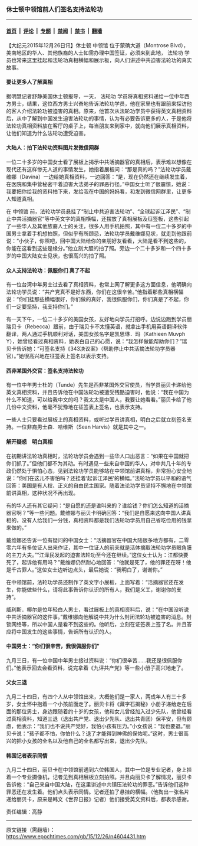 ### 休士顿中领馆前人们签名支持法轮功

---

#### [首页](../../../..?n4604431) &nbsp;|&nbsp; [评论](../../../../../epoch-comment?n4604431) &nbsp;|&nbsp; [专题](../../../../../epoch-special?n4604431) &nbsp;|&nbsp; [禁闻](../../../../../epoch-news?n4604431) &nbsp;|&nbsp; [禁书](../../../../../books?n4604431) &nbsp;|&nbsp; [翻墙](https://github.com/gfw-breaker/nogfw/blob/master/README.md?n4604431)


<div class="post_content" id="artbody" itemprop="articleBody">
 <!-- article content begin -->
 <p>
  【大纪元2015年12月26日讯】休士顿
  <ok href="https://www.epochtimes.com/gb/tag/%E4%B8%AD%E9%A2%86%E9%A6%86.html">
   中领馆
  </ok>
  位于蒙确大道（Montrose Blvd），美南地区的华人、其他族裔的人士如需办理中国签证，必须来到此地，
  <ok href="https://www.epochtimes.com/gb/tag/%E6%B3%95%E8%BD%AE%E5%8A%9F.html">
   法轮功
  </ok>
  学员也常来这里挂起和法轮功真相横幅和展示板，向人们讲述中共迫害法轮功的真实故事。
 </p>
 <p>
  <h4>
   要让更多人了解真相
  </h4>
  <p>
   据明慧记者舒静美国休士顿报导，一天，
   <ok href="https://www.epochtimes.com/gb/tag/%E6%B3%95%E8%BD%AE%E5%8A%9F.html">
    法轮功
   </ok>
   学员将真相资料递给一位中年西方男士，结果，这位西方男士兴奋地告诉法轮功学员，他在家里也有跟前来探访他的客人介绍法轮功被迫害的真相。原来，他首次从法轮功学员中获得英文真相资料后，从中了解到中国发生迫害法轮功的事情，认为有必要告诉更多的人，于是他将法轮功真相资料放在客厅的桌子上，每当朋友来到家中，就向他们展示真相资料，让他们知道为什么法轮功遭受迫害。
  </p>
  <p>
   <h4>
    大陆人：拍下法轮功资料图片发微信网群
   </h4>
   <p>
    一位二十多岁的中国女士看了展板上揭示中共活摘器官的真相后，表示难以想像在现代还有这样惨无人道的事情发生，她指着展板问：“那是真的吗？”法轮功学员戴维娜（Davina）一边给她真相资料，一边回答：“是，现在仍然还在继续发生着，在医院和集中营秘密干着迫害大法弟子的罪恶行径。”中国女士听了很震惊，她说：我要把你给我的资料拍下来，发给我在中国的妈妈看，和发到微信网群里，让更多人知道真相。
   </p>
   <p>
    在
    <ok href="https://www.epochtimes.com/gb/tag/%E4%B8%AD%E9%A2%86%E9%A6%86.html">
     中领馆
    </ok>
    前，法轮功学员悬挂了“制止中共迫害法轮功”、“全球起诉江泽民”、“制止中共活摘器官”等中英文字的真相横幅，还摆放了真相展板及征签板，这些引起了一些华人及其他族裔人士的关注，很多人用手机拍照，其中有一位二十多岁的中国男士拿着手机想拍照，但似乎有所顾忌，法轮功学员戴维娜见状，就走到他跟前说：“小伙子，你照吧，回中国大陆给你的亲朋好友看看，大陆是看不到这些的，你能在这看到这些是缘分。”他立刻大胆的拍了照。旁边一个二十多岁和一个四十多岁的中国大陆女士见状，也很高兴的拍了照。
   </p>
   <p>
    <h4>
     众人支持法轮功：佩服你们 真了不起
    </h4>
    <p>
     有一位台湾中年男士过去看了真相资料，也常上网了解更多这方面信息，他明确向法轮功学员说：“共产党真不是好东西，你们在这很辛苦。”他指着那些真相横幅说：“你们挂那些横幅很好，你们做的真好，我很佩服你们，你们真是了不起，你们一定要坚持，我支持你们。”
    </p>
    <p>
     有一天下午，一位二十多岁的美国女孩，友好地向学员打招呼。边说边跑到学员丽瑞贝卡（Rebecca）跟前，由于瑞贝卡不太懂英语，就拿出手机用英语翻译软件翻译，两人通过手机顺利对话，美国女孩名字是凯思琳．玛（Kathieen Muvph Y），她曾经看过真相资料，她表白自己的心愿，说：“我怎样做能帮助你们？”瑞贝卡告诉她：“可签名支持《343决议案》（帮助停止中共活摘法轮功学员器官）。”她很高兴地在征签表上签名以表示支持。
    </p>
    <p>
     <h4>
      西非某国外交官：签名支持法轮功
     </h4>
     <p>
      有一位中年男士杜的（Tunde）先生是西非某国外交官使员，当学员丽贝卡递给他英文真相资料，并且告诉他在中国法轮功被遭受残酷迫害时，他说：“我在中国为什么不知道，可以给我中文的吗？我太太是中国人，我要让她看看。”丽贝卡给了他几份中文资料，他毫不犹豫地在征签表上签名，也表示支持。
     </p>
     <p>
      一些人士只要看过展板上的真相资料，或听过学员讲真相，明白之后就立刻签名支持。一位非裔男士森．哈维斯（Sean Harvis）就是其中之一。
     </p>
     <p>
      <h4>
       解开疑惑　明白真相
      </h4>
      <p>
       在初期讲法轮功真相时，法轮功学员会遇到一些华人口出恶言：“如果在中国就把你们抓了。”但他们都不为其动。有时遇见一些来自中国的华人，对中共几十年的专政仍然处于惧怕心态，见到法轮功学员能够站在中领馆前讲真相，非常担心安全地说：“你们在这儿不害怕吗？还挂着‘起诉江泽民’的横幅。”法轮功学员以平和的语气回答：美国是有人权、正义的自由民主国家。随着法论功学员坚持不懈地在中领馆前讲真相，这种状况不再出现。
      </p>
      <p>
       有的华人还有其它疑问：“是自愿的还是谁叫来的？谁给钱？你们怎么知道的活摘器官啊？”等一些问题。戴维娜与丽贝卡明确回答：“我们是自愿来这向中国人讲真相的，没有人给我们一分钱，真相资料都是我们法轮功学员用自己省吃俭用的钱拿来做的。”
      </p>
      <p>
       戴维娜还告诉一位有疑问的中国女士：“活摘器官在中国大陆很多地方都有，二零零六年有多位证人出来作证，其中一位证人的前夫就是活体摘取法轮功学员眼角膜的主刀大夫。”“江泽民发起的迫害法轮功至今还在继续。”这位女士认为：江都快要死了，起诉他有用吗？”戴维娜仍然耐心地回答：“他就是死了，他的罪还在呀！他是千古罪人。”这位女士边听边点头，最后她说：“我明白了，谢谢你。”
      </p>
      <p>
       在中领馆前，法轮功学员还制作了英文字小展板，上面写着：“活摘器官还在发生，你能做些什么，请将此事告诉你认识的所有人，我们是义工，谢谢你的支持”。
      </p>
      <p>
       威利斯．椰尔是位年轻白人男士，看过展板上的真相资料后，说：“在中国没听说中共活摘器官的这件事。”戴维娜向他解说中共为什么封闭法轮功被迫害的消息。封锁网络等，所以中国人是看不到这些的。他听后，立刻在证签表上签了名。并且答应将中国发生的这些事情，告诉所有认识的人。
      </p>
      <p>
       <h4>
        中国男士：“你们很辛苦，我很佩服你们”
       </h4>
       <p>
        九月三日，有一位中国中年男士接过资料说：“你们很辛苦……我还是很佩服你们。”他表示回去会看资料，说完拿着《九评共产党》等一些小册子高兴地走了。
       </p>
       <p>
        <h4>
         父女三退
        </h4>
        <p>
         九月二十四日，有四个人从中领馆出来，大概他们是一家人，两成年人有三十多岁，女士怀中抱着一个小孩前面走了。丽贝卡将《藏字石揭秘》小册子递给走在后面的那位男士，身边跟随着约十岁的女孩，他和女儿曾经加入过少先队，他曾经看过真相资料，知道三退（退出共产党、退出少先队、退出共青团）保平安，但有顾虑，他表示：“我们也不说共产党好，我怕小孩有压力。”小女孩说：“我也要退。”丽贝卡说：“孩子都不怕，你怕什么？退了才能得到神佛的保佑呢。”这时，男士很高兴的把小女孩的全名以及他自己的全名都写出来，退出少先队。
        </p>
        <p>
         <h4>
          韩国记者表示同情
         </h4>
         <p>
          九月二十四日，丽贝卡在中领馆前遇到六位韩国人，其中一位是专业记者，身上挂着一个专业摄像机，记者见到真相展板立刻拍照。并且向丽贝卡了解情况，丽贝卡告诉他：“自己来自中国大陆，在这里讲述中共镇压法轮功的罪恶。”告诉他们这种罪恶还在发生着。他们点头表示同情。记者还拍了悬挂的横幅。（他掏出一张名片递给丽贝卡，原来是韩文《世界日报》记者）他们接受英文资料后，都表示感谢。
         </p>
         <p>
          责任编辑：高静
         </p>
         <!-- article content end -->
         <div id="below_article_ad">
         </div>
        </p>
       </p>
      </p>
     </p>
    </p>
   </p>
  </p>
 </p>
</div>


---

原文链接（需翻墙）：https://www.epochtimes.com/gb/15/12/26/n4604431.htm
